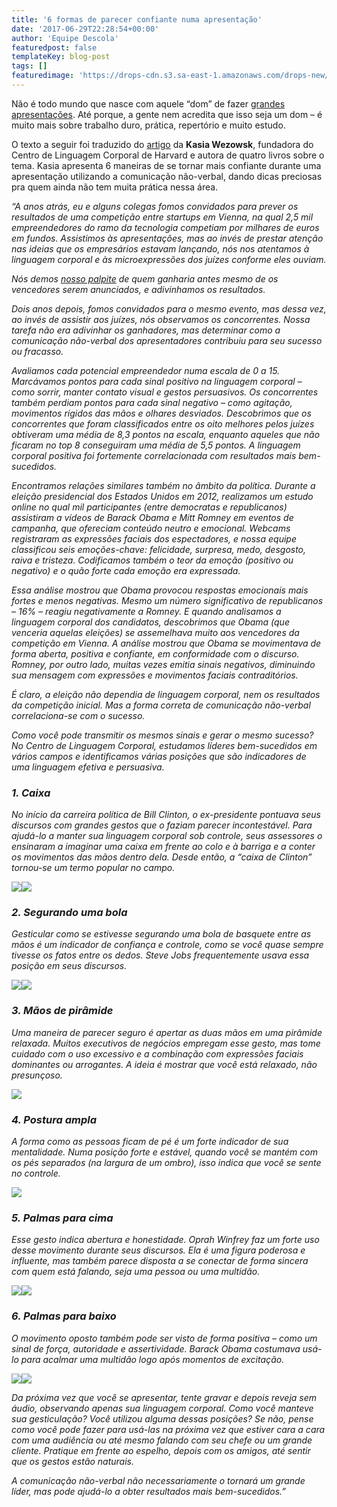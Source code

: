 ```yaml
---
title: '6 formas de parecer confiante numa apresentação'
date: '2017-06-29T22:28:54+00:00'
author: 'Equipe Descola'
featuredpost: false
templateKey: blog-post
tags: []
featuredimage: 'https://drops-cdn.s3.sa-east-1.amazonaws.com/drops-new/wp-content/uploads/2017/06/29222614/linguagem-corporal-150x150.png'
---
```

Não é todo mundo que nasce com aquele “dom” de fazer [grandes apresentações](https://descola.org/curso/discurse). Até porque, a gente nem acredita que isso seja um dom – é muito mais sobre trabalho duro, prática, repertório e muito estudo.

O texto a seguir foi traduzido do [artigo](https://hbr.org/2017/04/6-ways-to-look-more-confident-during-a-presentation) da **Kasia Wezowsk**, fundadora do Centro de Linguagem Corporal de Harvard e autora de quatro livros sobre o tema. Kasia apresenta 6 maneiras de se tornar mais confiante durante uma apresentação utilizando a comunicação não-verbal, dando dicas preciosas pra quem ainda não tem muita prática nessa área.

*“A anos atrás, eu e alguns colegas fomos convidados para prever os resultados de uma competição entre startups em Vienna, na qual 2,5 mil empreendedores do ramo da tecnologia competiam por milhares de euros em fundos. Assistimos às apresentações, mas ao invés de prestar atenção nas ideias que os empresários estavam lançando, nós nos atentamos à linguagem corporal e às microexpressões dos juízes conforme eles ouviam.*

*Nós demos [nosso palpite](https://www.youtube.com/watch?v=RUWSneGE5l4) de quem ganharia antes mesmo de os vencedores serem anunciados, e adivinhamos os resultados.*

*Dois anos depois, fomos convidados para o mesmo evento, mas dessa vez, ao invés de assistir aos juízes, nós observamos os concorrentes. Nossa tarefa não era adivinhar os ganhadores, mas determinar como a comunicação não-verbal dos apresentadores contribuiu para seu sucesso ou fracasso.*

*Avaliamos cada potencial empreendedor numa escala de 0 a 15. Marcávamos pontos para cada sinal positivo na linguagem corporal – como sorrir, manter contato visual e gestos persuasivos. Os concorrentes também perdiam pontos para cada sinal negativo – como agitação, movimentos rígidos das mãos e olhares desviados. Descobrimos que os concorrentes que foram classificados entre os oito melhores pelos juízes obtiveram uma média de 8,3 pontos na escala, enquanto aqueles que não ficaram no top 8 conseguiram uma média de 5,5 pontos. A linguagem corporal positiva foi fortemente correlacionada com resultados mais bem-sucedidos.*

*Encontramos relações similares também no âmbito da política. Durante a eleição presidencial dos Estados Unidos em 2012, realizamos um estudo online no qual mil participantes (entre democratas e republicanos) assistiram a vídeos de Barack Obama e Mitt Romney em eventos de campanha, que ofereciam conteúdo neutro e emocional. Webcams registraram as expressões faciais dos espectadores, e nossa equipe classificou seis emoções-chave: felicidade, surpresa, medo, desgosto, raiva e tristeza. Codificamos também o teor da emoção (positivo ou negativo) e o quão forte cada emoção era expressada.*

*Essa análise mostrou que Obama provocou respostas emocionais mais fortes e menos negativas. Mesmo um número significativo de republicanos – 16% – reagiu negativamente a Romney. E quando analisamos a linguagem corporal dos candidatos, descobrimos que Obama (que venceria aquelas eleições) se assemelhava muito aos vencedores da competição em Vienna. A análise mostrou que Obama se movimentava de forma aberta, positiva e confiante, em conformidade com o discurso. Romney, por outro lado, muitas vezes emitia sinais negativos, diminuindo sua mensagem com expressões e movimentos faciais contraditórios.*

*É claro, a eleição não dependia de linguagem corporal, nem os resultados da competição inicial. Mas a forma correta de comunicação não-verbal correlaciona-se com o sucesso.*

*Como você pode transmitir os mesmos sinais e gerar o mesmo sucesso? No Centro de Linguagem Corporal, estudamos líderes bem-sucedidos em vários campos e identificamos várias posições que são indicadores de uma linguagem efetiva e persuasiva.*

### *1. Caixa*

*No início da carreira política de Bill Clinton, o ex-presidente pontuava seus discursos com grandes gestos que o faziam parecer incontestável. Para ajudá-lo a manter sua linguagem corporal sob controle, seus assessores o ensinaram a imaginar uma caixa em frente ao colo e à barriga e a conter os movimentos das mãos dentro dela. Desde então, a “caixa de Clinton” tornou-se um termo popular no campo.*

![](https://descola.org/drops/wp-content/uploads/2017/06/caixa.jpg)![](https://descola.org/drops/wp-content/uploads/2017/06/caixa-bill-clinton-2.jpg)

### *2. Segurando uma bola*

*Gesticular como se estivesse segurando uma bola de basquete entre as mãos é um indicador de confiança e controle, como se você quase sempre tivesse os fatos entre os dedos. Steve Jobs frequentemente usava essa posição em seus discursos.*

![](https://descola.org/drops/wp-content/uploads/2017/06/segurando-uma-bola.jpg)![](https://descola.org/drops/wp-content/uploads/2017/06/segurando-uma-bola-steve-jobs.jpg)

### *3. Mãos de pirâmide*

*Uma maneira de parecer seguro é apertar as duas mãos em uma pirâmide relaxada. Muitos executivos de negócios empregam esse gesto, mas tome cuidado com o uso excessivo e a combinação com expressões faciais dominantes ou arrogantes. A ideia é mostrar que você está relaxado, não presunçoso.*

![](https://descola.org/drops/wp-content/uploads/2017/06/ma%CC%83os-de-piramide.jpg)

### *4. Postura ampla*

*A forma como as pessoas ficam de pé é um forte indicador de sua mentalidade. Numa posição forte e estável, quando você se mantém com os pés separados (na largura de um ombro), isso indica que você se sente no controle.*

![](https://descola.org/drops/wp-content/uploads/2017/06/postura-ampla.jpg)

### *5. Palmas para cima*

*Esse gesto indica abertura e honestidade. Oprah Winfrey faz um forte uso desse movimento durante seus discursos. Ela é uma figura poderosa e influente, mas também parece disposta a se conectar de forma sincera com quem está falando, seja uma pessoa ou uma multidão.*

![](https://descola.org/drops/wp-content/uploads/2017/06/palmas-para-cima.jpg)![](https://descola.org/drops/wp-content/uploads/2017/06/palmas-para-cima-oprah.jpg)

### *6. Palmas para baixo*

*O movimento oposto também pode ser visto de forma positiva – como um sinal de força, autoridade e assertividade. Barack Obama costumava usá-lo para acalmar uma multidão logo após momentos de excitação.*

![](https://descola.org/drops/wp-content/uploads/2017/06/palmas-para-baixo.jpg)![](https://descola.org/drops/wp-content/uploads/2017/06/palmas-para-baixo-obama-1024x1024.jpeg)

*Da próxima vez que você se apresentar, tente gravar e depois reveja sem áudio, observando apenas sua linguagem corporal. Como você manteve sua gesticulação? Você utilizou alguma dessas posições? Se não, pense como você pode fazer para usá-las na próxima vez que estiver cara a cara com uma audiência ou até mesmo falando com seu chefe ou um grande cliente. Pratique em frente ao espelho, depois com os amigos, até sentir que os gestos estão naturais.*

*A comunicação não-verbal não necessariamente o tornará um grande líder, mas pode ajudá-lo a obter resultados mais bem-sucedidos.”*